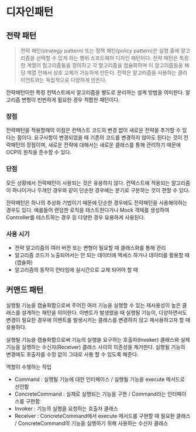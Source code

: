 # 디자인패턴

## 전략 패턴

> 전략 패턴(strategy pattern) 또는 정책 패턴(policy pattern)은 실행 중에 알고리즘을 선택할 수 있게 하는 행위 소프트웨어 디자인 패턴이다.
> 전략 패턴은 특정한 계열의 알고리즘들을 정의하고 각 알고리즘을 캡슐화하며 이 알고리즘들을 해당 계열 안에서 상호 교체가 가능하게 만든다.
> 전략은 알고리즘을 사용하는 클라이언트와는 독립적으로 다양하게 만든다.

전략패턴이란 특정 컨텍스트에서 알고리즘을 별도로 분리하는 설계 방법을 의미한다.
알고리즘 변형이 빈번하게 필요한 경우 적합한 패턴이다.

### 장점

전략패턴을 적용할때의 이점은 컨텍스트 코드의 변경 없이 새로운 전략을 추가할 수 있다는 점이다.
요구사항이 변경되었을 때 기존의 코드를 변경하지 않아도 된다는 것이 전략패턴의 장점이며,
새로운 전략에 대해서는 새로운 클래스를 통해 관리하기 때문에 OCP의 원칙을 준수할 수 있다.

### 단점

모든 상황에서 전략패턴이 사용되는 것은 유용하지 않다.
컨텍스트에 적용되는 알고리즘이 하나이거나 두개인 경우와 같이 단순한 경우에는 분기로 구분하는 것이 편할 수 있다.

전략패턴은 하나의 추상화 기법이기 때문에 단순한 경우에도 전략패턴을 사용해야하는 경우도 있다.
예를들어 랜덤한 로직을 테스트한다거나 Mock 객체를 생성하여 Controller를 테스트하는 경우 등 다양한 경우 유용하게 사용된다.

### 사용 시기

- 전략 알고리즘의 여러 버전 또는 변형이 필요할 때 클래스화를 통해 관리
- 알고리즘 코드가 노출되어서는 안 되는 데이터에 액세스 하거나 데이터를 활용할 때 (캡슐화)
- 알고리즘의 동작이 런타임에 실시간으로 교체 되어야 할 때

## 커맨드 패턴

실행될 기능을 캡슐화함으로써 주어진 여러 기능을 실행할 수 있는 재사용성이 높은 클래스를 설계하는 패턴을 의미한다.
이벤트가 발생했을 때 실행될 기능이, 다양하면서도 변경이 필요한 경우에 이벤트를 발생시키는 클래스를 변경하지 않고 재사용하고자 할 때 유용하다.

실행될 기능을 캡슐화함으로써 기능의 실행을 요구하는 호출자(Invoker) 클래스와 실제 기능을 실행하는 수신자(Receiver) 클래스 사이의 의존성을 제거한다.
실행될 기능의 변경에도 호출자를 수정 없이 그대로 사용 할 수 있도록 해준다.

역할이 수행하는 작업

- Command : 실행될 기능에 대한 인터페이스 / 실행될 기능을 execute 메서드로 선언함
- ConcreteCommand : 실제로 실행되는 기능을 구현 / Command라는 인터페이스를 구현함
- Invoker : 기능의 실행을 요청하는 호출자 클래스
- Receiver : ConcreteCommand에서 execute 메서드를 구현할 때 필요한 클래스 / ConcreteCommand의 기능을 실행하기 위해 사용하는 수신자 클래스



